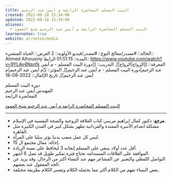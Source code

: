 ```yaml
---
title: البيت المسلم المحاضرة الرابعة م أيمن عبد الرحيم
created: 2022-08-18 15:34:00
updated: 2022-08-18 15:34:00
aliases:
  - البيت المسلم المحاضرة الرابعة م أيمن عبد الرحيم شيخ العمود
learnernotes: true
website: ar/notes/media
---
```


الحالة:: #مصدر/معالج
النوع:: #مصدر/فيديو
اﻷولوية:: 2
الغرض:: الحياة
المنشيء:: Ahmed Alhousiny
المدة:: 01:51:15
الرابط:: <https://www.youtube.com/watch?v=9YLAy4Nsnfk>
المعرفة:: [[الزواج|الزواج]],
التدريب:: [[دورة البيت المسلم - م أيمن عبد الرحيم|دورة البيت المسلم - م أيمن عبد الرحيم]],
المؤثر:: [[م أيمن عبد الرحيم|م أيمن عبد الرحيم]],
تاريخ اﻹكمال::  2022-08-18

دورة البيت المسلم<br>المهندس أيمن عبد الرحيم<br>المحاضرة الرابعة

[البيت المسلم المحاضرة الرابعة م أيمن عبد الرحيم شيخ العمود](https://www.youtube.com/watch?v=9YLAy4Nsnfk)

---

- **مرجع**: دكتور كمال ابراهيم مرسي كتاب العلاقة الزوجية والصحة النفسية في الإسلام.
- مشكلة انعدام الأسرة الممتدة والفردانية تظهر بشكل كبير في المدن الكبيرة مثل القاهرة.
- ليس كل عمل متعب بدنيا يؤثر سلبا على المرأة.
- إحالة: مقال مجتمع ال 15.
- أقل عدد أولاد ينبغي على المسلم إنجابه 3 ليحافظ على نسبة الزيادة.
- الموافقة على العلاقات المستدامة تحتاج فترة تفكير طويل قد تصل 6 أشهر.
- التواصل اللفظي والتعبير عن المشاعر مهم عند النساء أكثر من الرجال، وقد يزيد عن الحد المعقول عند بعضهم.
- بعض النساء تفهم من الكلام أكثر مما يحتمله الكلام وتفسر الكلام بطريقة مختلفة.
